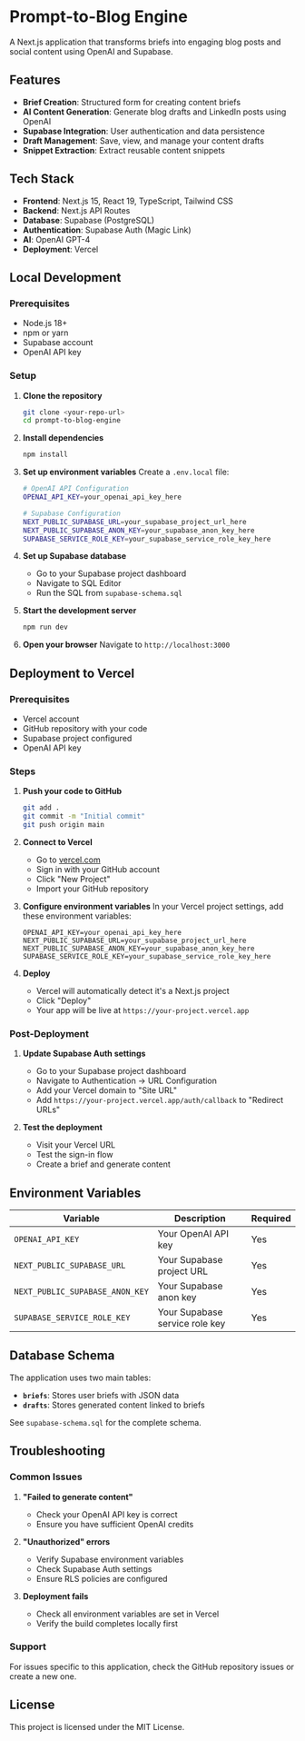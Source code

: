 # Prompt-to-Blog Engine

A Next.js application that transforms briefs into engaging blog posts and social content using OpenAI and Supabase.

## Features

- **Brief Creation**: Structured form for creating content briefs
- **AI Content Generation**: Generate blog drafts and LinkedIn posts using OpenAI
- **Supabase Integration**: User authentication and data persistence
- **Draft Management**: Save, view, and manage your content drafts
- **Snippet Extraction**: Extract reusable content snippets

## Tech Stack

- **Frontend**: Next.js 15, React 19, TypeScript, Tailwind CSS
- **Backend**: Next.js API Routes
- **Database**: Supabase (PostgreSQL)
- **Authentication**: Supabase Auth (Magic Link)
- **AI**: OpenAI GPT-4
- **Deployment**: Vercel

## Local Development

### Prerequisites

- Node.js 18+ 
- npm or yarn
- Supabase account
- OpenAI API key

### Setup

1. **Clone the repository**
   ```bash
   git clone <your-repo-url>
   cd prompt-to-blog-engine
   ```

2. **Install dependencies**
   ```bash
   npm install
   ```

3. **Set up environment variables**
   Create a `.env.local` file:
   ```bash
   # OpenAI API Configuration
   OPENAI_API_KEY=your_openai_api_key_here

   # Supabase Configuration
   NEXT_PUBLIC_SUPABASE_URL=your_supabase_project_url_here
   NEXT_PUBLIC_SUPABASE_ANON_KEY=your_supabase_anon_key_here
   SUPABASE_SERVICE_ROLE_KEY=your_supabase_service_role_key_here
   ```

4. **Set up Supabase database**
   - Go to your Supabase project dashboard
   - Navigate to SQL Editor
   - Run the SQL from `supabase-schema.sql`

5. **Start the development server**
   ```bash
   npm run dev
   ```

6. **Open your browser**
   Navigate to `http://localhost:3000`

## Deployment to Vercel

### Prerequisites

- Vercel account
- GitHub repository with your code
- Supabase project configured
- OpenAI API key

### Steps

1. **Push your code to GitHub**
   ```bash
   git add .
   git commit -m "Initial commit"
   git push origin main
   ```

2. **Connect to Vercel**
   - Go to [vercel.com](https://vercel.com)
   - Sign in with your GitHub account
   - Click "New Project"
   - Import your GitHub repository

3. **Configure environment variables**
   In your Vercel project settings, add these environment variables:
   ```
   OPENAI_API_KEY=your_openai_api_key_here
   NEXT_PUBLIC_SUPABASE_URL=your_supabase_project_url_here
   NEXT_PUBLIC_SUPABASE_ANON_KEY=your_supabase_anon_key_here
   SUPABASE_SERVICE_ROLE_KEY=your_supabase_service_role_key_here
   ```

4. **Deploy**
   - Vercel will automatically detect it's a Next.js project
   - Click "Deploy"
   - Your app will be live at `https://your-project.vercel.app`

### Post-Deployment

1. **Update Supabase Auth settings**
   - Go to your Supabase project dashboard
   - Navigate to Authentication → URL Configuration
   - Add your Vercel domain to "Site URL"
   - Add `https://your-project.vercel.app/auth/callback` to "Redirect URLs"

2. **Test the deployment**
   - Visit your Vercel URL
   - Test the sign-in flow
   - Create a brief and generate content

## Environment Variables

| Variable | Description | Required |
|----------|-------------|----------|
| `OPENAI_API_KEY` | Your OpenAI API key | Yes |
| `NEXT_PUBLIC_SUPABASE_URL` | Your Supabase project URL | Yes |
| `NEXT_PUBLIC_SUPABASE_ANON_KEY` | Your Supabase anon key | Yes |
| `SUPABASE_SERVICE_ROLE_KEY` | Your Supabase service role key | Yes |

## Database Schema

The application uses two main tables:

- **`briefs`**: Stores user briefs with JSON data
- **`drafts`**: Stores generated content linked to briefs

See `supabase-schema.sql` for the complete schema.

## Troubleshooting

### Common Issues

1. **"Failed to generate content"**
   - Check your OpenAI API key is correct
   - Ensure you have sufficient OpenAI credits

2. **"Unauthorized" errors**
   - Verify Supabase environment variables
   - Check Supabase Auth settings
   - Ensure RLS policies are configured

3. **Deployment fails**
   - Check all environment variables are set in Vercel
   - Verify the build completes locally first

### Support

For issues specific to this application, check the GitHub repository issues or create a new one.

## License

This project is licensed under the MIT License.